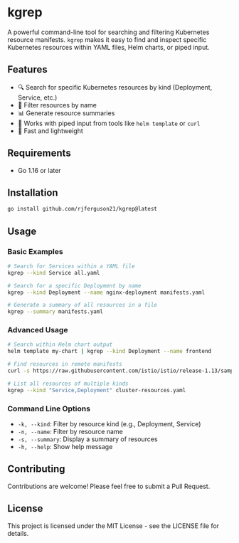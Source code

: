 # kgrep

A powerful command-line tool for searching and filtering Kubernetes resource manifests. `kgrep` makes it easy to find and inspect specific Kubernetes resources within YAML files, Helm charts, or piped input.

## Features

- 🔍 Search for specific Kubernetes resources by kind (Deployment, Service, etc.)
- 📝 Filter resources by name
- 📊 Generate resource summaries
- 🔄 Works with piped input from tools like `helm template` or `curl`
- 🚀 Fast and lightweight

## Requirements

- Go 1.16 or later

## Installation

```bash
go install github.com/rjferguson21/kgrep@latest
```

## Usage

### Basic Examples

```bash
# Search for Services within a YAML file
kgrep --kind Service all.yaml

# Search for a specific Deployment by name
kgrep --kind Deployment --name nginx-deployment manifests.yaml

# Generate a summary of all resources in a file
kgrep --summary manifests.yaml
```

### Advanced Usage

```bash
# Search within Helm chart output
helm template my-chart | kgrep --kind Deployment --name frontend

# Find resources in remote manifests
curl -s https://raw.githubusercontent.com/istio/istio/release-1.13/samples/bookinfo/platform/kube/bookinfo.yaml | kgrep -k Deployment -n reviews-v3

# List all resources of multiple kinds
kgrep --kind "Service,Deployment" cluster-resources.yaml
```

### Command Line Options

- `-k, --kind`: Filter by resource kind (e.g., Deployment, Service)
- `-n, --name`: Filter by resource name
- `-s, --summary`: Display a summary of resources
- `-h, --help`: Show help message

## Contributing

Contributions are welcome! Please feel free to submit a Pull Request.

## License

This project is licensed under the MIT License - see the LICENSE file for details.